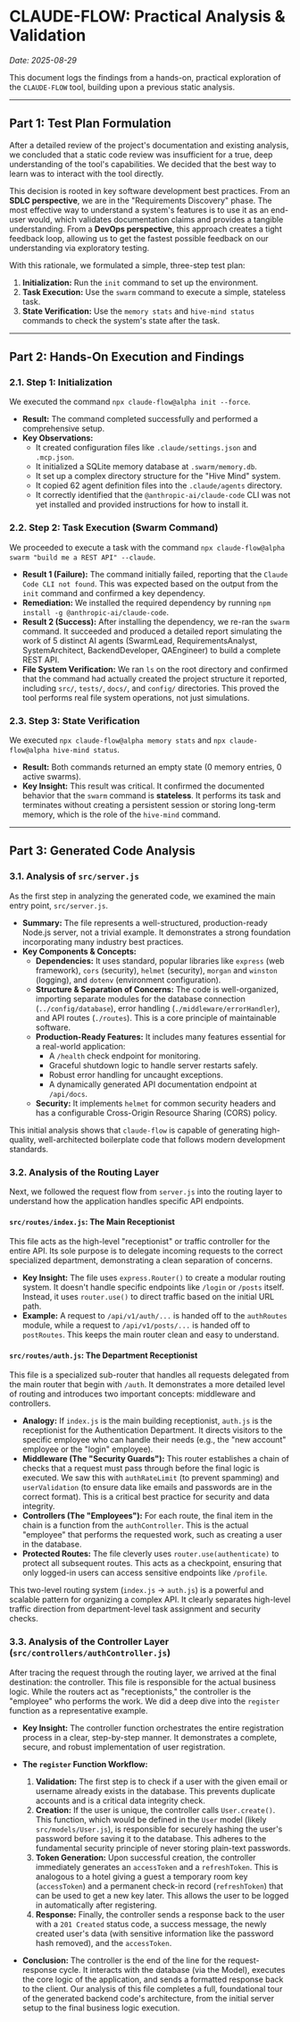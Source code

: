 # CLAUDE-FLOW: Practical Analysis & Validation
*Date: 2025-08-29*

This document logs the findings from a hands-on, practical exploration of the `CLAUDE-FLOW` tool, building upon a previous static analysis.

---

## Part 1: Test Plan Formulation

After a detailed review of the project's documentation and existing analysis, we concluded that a static code review was insufficient for a true, deep understanding of the tool's capabilities. We decided that the best way to learn was to interact with the tool directly.

This decision is rooted in key software development best practices. From an **SDLC perspective**, we are in the "Requirements Discovery" phase. The most effective way to understand a system's features is to use it as an end-user would, which validates documentation claims and provides a tangible understanding. From a **DevOps perspective**, this approach creates a tight feedback loop, allowing us to get the fastest possible feedback on our understanding via exploratory testing.

With this rationale, we formulated a simple, three-step test plan:

1.  **Initialization:** Run the `init` command to set up the environment.
2.  **Task Execution:** Use the `swarm` command to execute a simple, stateless task.
3.  **State Verification:** Use the `memory stats` and `hive-mind status` commands to check the system's state after the task.

---

## Part 2: Hands-On Execution and Findings

### 2.1. Step 1: Initialization

We executed the command `npx claude-flow@alpha init --force`.

*   **Result:** The command completed successfully and performed a comprehensive setup.
*   **Key Observations:**
    *   It created configuration files like `.claude/settings.json` and `.mcp.json`.
    *   It initialized a SQLite memory database at `.swarm/memory.db`.
    *   It set up a complex directory structure for the "Hive Mind" system.
    *   It copied 62 agent definition files into the `.claude/agents` directory.
    *   It correctly identified that the `@anthropic-ai/claude-code` CLI was not yet installed and provided instructions for how to install it.

### 2.2. Step 2: Task Execution (Swarm Command)

We proceeded to execute a task with the command `npx claude-flow@alpha swarm "build me a REST API" --claude`.

*   **Result 1 (Failure):** The command initially failed, reporting that the `Claude Code CLI not found`. This was expected based on the output from the `init` command and confirmed a key dependency.
*   **Remediation:** We installed the required dependency by running `npm install -g @anthropic-ai/claude-code`.
*   **Result 2 (Success):** After installing the dependency, we re-ran the `swarm` command. It succeeded and produced a detailed report simulating the work of 5 distinct AI agents (SwarmLead, RequirementsAnalyst, SystemArchitect, BackendDeveloper, QAEngineer) to build a complete REST API.
*   **File System Verification:** We ran `ls` on the root directory and confirmed that the command had actually created the project structure it reported, including `src/`, `tests/`, `docs/`, and `config/` directories. This proved the tool performs real file system operations, not just simulations.

### 2.3. Step 3: State Verification

We executed `npx claude-flow@alpha memory stats` and `npx claude-flow@alpha hive-mind status`.

*   **Result:** Both commands returned an empty state (0 memory entries, 0 active swarms).
*   **Key Insight:** This result was critical. It confirmed the documented behavior that the `swarm` command is **stateless**. It performs its task and terminates without creating a persistent session or storing long-term memory, which is the role of the `hive-mind` command.

---

## Part 3: Generated Code Analysis

### 3.1. Analysis of `src/server.js`

As the first step in analyzing the generated code, we examined the main entry point, `src/server.js`.

*   **Summary:** The file represents a well-structured, production-ready Node.js server, not a trivial example. It demonstrates a strong foundation incorporating many industry best practices.
*   **Key Components & Concepts:**
    *   **Dependencies:** It uses standard, popular libraries like `express` (web framework), `cors` (security), `helmet` (security), `morgan` and `winston` (logging), and `dotenv` (environment configuration).
    *   **Structure & Separation of Concerns:** The code is well-organized, importing separate modules for the database connection (`../config/database`), error handling (`./middleware/errorHandler`), and API routes (`./routes`). This is a core principle of maintainable software.
    *   **Production-Ready Features:** It includes many features essential for a real-world application:
        *   A `/health` check endpoint for monitoring.
        *   Graceful shutdown logic to handle server restarts safely.
        *   Robust error handling for uncaught exceptions.
        *   A dynamically generated API documentation endpoint at `/api/docs`.
    *   **Security:** It implements `helmet` for common security headers and has a configurable Cross-Origin Resource Sharing (CORS) policy.

This initial analysis shows that `claude-flow` is capable of generating high-quality, well-architected boilerplate code that follows modern development standards.

### 3.2. Analysis of the Routing Layer

Next, we followed the request flow from `server.js` into the routing layer to understand how the application handles specific API endpoints.

#### `src/routes/index.js`: The Main Receptionist

This file acts as the high-level "receptionist" or traffic controller for the entire API. Its sole purpose is to delegate incoming requests to the correct specialized department, demonstrating a clean separation of concerns.

*   **Key Insight:** The file uses `express.Router()` to create a modular routing system. It doesn't handle specific endpoints like `/login` or `/posts` itself. Instead, it uses `router.use()` to direct traffic based on the initial URL path.
*   **Example:** A request to `/api/v1/auth/...` is handed off to the `authRoutes` module, while a request to `/api/v1/posts/...` is handed off to `postRoutes`. This keeps the main router clean and easy to understand.

#### `src/routes/auth.js`: The Department Receptionist

This file is a specialized sub-router that handles all requests delegated from the main router that begin with `/auth`. It demonstrates a more detailed level of routing and introduces two important concepts: middleware and controllers.

*   **Analogy:** If `index.js` is the main building receptionist, `auth.js` is the receptionist for the Authentication Department. It directs visitors to the specific employee who can handle their needs (e.g., the "new account" employee or the "login" employee).
*   **Middleware (The "Security Guards"):** This router establishes a chain of checks that a request must pass through before the final logic is executed. We saw this with `authRateLimit` (to prevent spamming) and `userValidation` (to ensure data like emails and passwords are in the correct format). This is a critical best practice for security and data integrity.
*   **Controllers (The "Employees"):** For each route, the final item in the chain is a function from the `authController`. This is the actual "employee" that performs the requested work, such as creating a user in the database.
*   **Protected Routes:** The file cleverly uses `router.use(authenticate)` to protect all subsequent routes. This acts as a checkpoint, ensuring that only logged-in users can access sensitive endpoints like `/profile`.

This two-level routing system (`index.js` -> `auth.js`) is a powerful and scalable pattern for organizing a complex API. It clearly separates high-level traffic direction from department-level task assignment and security checks.

### 3.3. Analysis of the Controller Layer (`src/controllers/authController.js`)

After tracing the request through the routing layer, we arrived at the final destination: the controller. This file is responsible for the actual business logic. While the routers act as "receptionists," the controller is the "employee" who performs the work. We did a deep dive into the `register` function as a representative example.

*   **Key Insight:** The controller function orchestrates the entire registration process in a clear, step-by-step manner. It demonstrates a complete, secure, and robust implementation of user registration.

*   **The `register` Function Workflow:**
    1.  **Validation:** The first step is to check if a user with the given email or username already exists in the database. This prevents duplicate accounts and is a critical data integrity check.
    2.  **Creation:** If the user is unique, the controller calls `User.create()`. This function, which would be defined in the `User` model (likely `src/models/User.js`), is responsible for securely hashing the user's password before saving it to the database. This adheres to the fundamental security principle of never storing plain-text passwords.
    3.  **Token Generation:** Upon successful creation, the controller immediately generates an `accessToken` and a `refreshToken`. This is analogous to a hotel giving a guest a temporary room key (`accessToken`) and a permanent check-in record (`refreshToken`) that can be used to get a new key later. This allows the user to be logged in automatically after registering.
    4.  **Response:** Finally, the controller sends a response back to the user with a `201 Created` status code, a success message, the newly created user's data (with sensitive information like the password hash removed), and the `accessToken`.

*   **Conclusion:** The controller is the end of the line for the request-response cycle. It interacts with the database (via the Model), executes the core logic of the application, and sends a formatted response back to the client. Our analysis of this file completes a full, foundational tour of the generated backend code's architecture, from the initial server setup to the final business logic execution.
